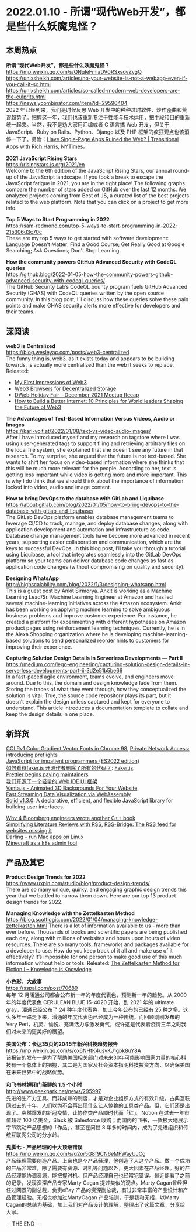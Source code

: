 2022.01.10 - 所谓“现代Web开发”，都是些什么妖魔鬼怪？  
========  

## 本周热点

**所谓“现代Web开发”，都是些什么妖魔鬼怪？**  
https://mp.weixin.qq.com/s/QNqIeFmiaDV0RSxsovZvgQ  
https://unixsheikh.com/articles/no-your-website-is-not-a-webapp-even-if-you-call-it-so.html  
https://unixsheikh.com/articles/so-called-modern-web-developers-are-the-culprits.html  
https://news.ycombinator.com/item?id=29590404  
2022 年已经到来，我们是时候反思 Web 开发中的种种过时软件、炒作歪曲和荒谬趋势了。把握这一年，我们也该重新专注于性能与技术运用，把手段和目的重新统一起来。当然，我不是劝大家用汇编或者 C 语言搞 Web 开发，但关于 JavaScript、Ruby on Rails、Python、Django 以及 PHP 框架的疯狂观点也该消停一下了。另附：[Have Single-Page Apps Ruined the Web? | Transitional Apps with Rich Harris, NYTimes](https://www.youtube.com/watch?v=860d8usGC0o)。

**2021 JavaScript Rising Stars**  
https://risingstars.js.org/2021/en  
Welcome to the 6th edition of the JavaScript Rising Stars, our annual round-up of the JavaScript landscape. If you took a break to escape the JavaScript fatigue in 2021, you are in the right place! The following graphs compare the number of stars added on GitHub over the last 12 months. We analyzed projects coming from Best of JS, a curated list of the best projects related to the web platform. Note that you can click on a project to get more info.  

**Top 5 Ways to Start Programming in 2022**  
https://sam-redmond.com/top-5-ways-to-start-programming-in-2022-215306d3c70c  
These are my top 5 ways to get started with software development: Language Doesn't Matter; Find a Good Course; Get Really Good at Google Searching; Ask Questions; Don't Stop Learning.  

**How the community powers GitHub Advanced Security with CodeQL queries**  
https://github.blog/2022-01-05-how-the-community-powers-github-advanced-security-with-codeql-queries/  
The GitHub Security Lab’s CodeQL bounty program fuels GitHub Advanced Security (GHAS) with CodeQL queries written by the open source community. In this blog post, I’ll discuss how these queries solve these pain points and make GHAS security alerts more effective for developers and their teams.

## 深阅读

**web3 is Centralized**  
https://blog.wesleyac.com/posts/web3-centralized  
The funny thing is, web3, as it exists today and appears to be building towards, is actually more centralized than the web it seeks to replace. Releated: 
- [My First Impressions of Web3](https://moxie.org/2022/01/07/web3-first-impressions.html)  
- [Web3 Browsers for Decentralized Storage](https://blog.ipfs.io/2022-01-07-web3-browsers-for-decentralized-storage/)  
- [DWeb Holiday Fair – December 2021 Meetup Recap](http://blog.archive.org/2022/01/05/dweb-holiday-fair-december-2021-meetup-recap/)  
- [How to Build a Better Internet: 10 Principles for World leaders Shaping the Future of Web3](https://a16z.com/2022/01/07/how-to-build-a-better-internet-10-principles-for-world-leaders-shaping-the-future-of-web3/)  

**The Advantages of Text-Based Information Versus Videos, Audio or Images**  
https://karl-voit.at/2022/01/08/text-vs-video-audio-images/  
After I have introduced myself and my research on tagstore where I was using user-generated tags to support filing and retrieving arbitrary files on the local file system, she explained that she doesn't see any future in that research. To my surprise, she argued that the future is not text-based. She wants to shift her focus on video-based information where she thinks that this will be much more relevant for the people. According to her, text is getting less important while video is getting more and more important. This is why I do think that we should think about the importance of information locked into video, audio and image content.

**How to bring DevOps to the database with GitLab and Liquibase**  
https://about.gitlab.com/blog/2022/01/05/how-to-bring-devops-to-the-database-with-gitlab-and-liquibase/  
The GitLab DevOps platform enables database management teams to leverage CI/CD to track, manage, and deploy database changes, along with application development and automation and infrastructure as code. Database change management tools have become more advanced in recent years, supporting easier collaboration and communication, which are the keys to successful DevOps. In this blog post, I’ll take you through a tutorial using Liquibase, a tool that integrates seamlessly into the GitLab DevOps platform so your teams can deliver database code changes as fast as application code changes (without compromising on quality and security).

**Designing WhatsApp**  
http://highscalability.com/blog/2022/1/3/designing-whatsapp.html  
This is a guest post by Ankit Sirmorya. Ankit is working as a Machine Learning Lead/Sr. Machine Learning Engineer at Amazon and has led several machine-learning initiatives across the Amazon ecosystem. Ankit has been working on applying machine learning to solve ambiguous business problems and improve customer experience. For instance, he created a platform for experimenting with different hypotheses on Amazon product pages using reinforcement learning techniques. Currently, he is in the Alexa Shopping organization where he is developing machine-learning-based solutions to send personalized reorder hints to customers for improving their experience.

**Capturing Solution Design Details In Serverless Developments — Part II**  
https://medium.com/lego-engineering/capturing-solution-design-details-in-serverless-developments-part-ii-3d2e51b5be66  
In a fast-paced agile environment, teams evolve, and engineers move around. Due to this, the domain and design knowledge fade from them. Storing the traces of what they went through, how they conceptualized the solution is vital. True, the source code repository plays its part, but it doesn’t explain the design unless captured and kept for everyone to understand. This article introduces a documentation template to collate and keep the design details in one place.

## 新鲜货

[COLRv1 Color Gradient Vector Fonts in Chrome 98](https://developer.chrome.com/en/blog/colrv1-fonts/), [Private Network Access: introducing preflights](https://developer.chrome.com/en/blog/private-network-access-preflight/)  
[JavaScript for impatient programmers (ES2022 edition)](https://exploringjs.com/impatient-js/)  
[如何看待faker.js 开源作者删除了所有的代码？](https://www.zhihu.com/question/510180628/answer/2302330659):  [Faker.js](https://github.com/Marak/faker.js).  
[Prettier begins paying maintainers](https://prettier.io/blog/2022/01/06/prettier-begins-paying-maintainers.html)  
[我们开源了一个轻量的 Web IDE UI 框架](https://zhuanlan.zhihu.com/p/446147101)  
[Vanta.js - Animated 3D Backgrounds For Your Website](https://www.vantajs.com/)  
[Fast Streaming Data Visualization via WebAssembly](https://perspective.finos.org/)  
[Solid v1.3.0](https://github.com/solidjs/solid): A declarative, efficient, and flexible JavaScript library for building user interfaces.  

[Why 4 Bloomberg engineers wrote another C++ book](https://www.techatbloomberg.com/blog/why-4-bloomberg-engineers-wrote-another-cplusplus-book/)  
[Simplifying Literature Reviews with RSS](https://atthis.link/blog/2022/academic.html), [RSS-Bridge: The RSS feed for websites missing it](https://github.com/RSS-Bridge/rss-bridge)  
[Darling – run Mac apps on Linux](https://www.darlinghq.org/)  
[Minecraft as a k8s admin tool](https://eric-jadi.medium.com/minecraft-as-a-k8s-admin-tool-cf16f890de42)  

## 产品及其它

**Product Design Trends for 2022**  
https://www.uxpin.com/studio/blog/product-design-trends/  
There are so many unique, quirky, and engaging graphic design trends this year that we battled to narrow them down. Here are our top 13 product design trends for 2022.

**Managing Knowledge with the Zettelkasten Method**
https://blog.scottlogic.com/2022/01/04/managing-knowledge-zettelkasten.html
There is a lot of information available to us - more than ever before. Thousands of books and scientific papers are being published each day, along with millions of websites and hours upon hours of video resources. There are so many tools, frameworks and packages available for a developer to use. How do you keep track of it all and make use of it effectively? It’s impossible for one person to make good use of this much information without help or tools. Releated: [The Zettelkasten Method for Fiction I – Knowledge is Knowledge](https://zettelkasten.de/posts/zettelkasten-fiction-writing-part-1-knowledge/).

**小色彩，大故事**  
https://sspai.com/post/70689  
每年 12 月潘通公司都会公布新一年的年度代表色，预测新一年的趋势。从 2000 年的年度代表色 CERULEAN BLUE 15-4020 开始，到 2021 年的 ultimate gray，潘通已经公布了 24 种年度代表色，加上今年公布的已经有 25 种之多。这么多年一路走下来，潘通的年度代表色已经成为一种传统。而回顾刚刚发布的 Very Peri，机灵、愉悦、充满活力与激发勇气，或许这是代表着疫情三年之时我们对未来的更美好的展望。

**美国公布：长达35页的2045年新兴科技趋势报告**  
https://mp.weixin.qq.com/s/ox6NHtK4usvKJ1gpk8uY8A  
该报告的发布一是为了帮助美国相关部门对未来30年可能影响国家力量的核心科技有一个总体上的把握，其二是为国家及社会资本指明科技投资方向，以确保美国在未来世界中的战略优势。

**和飞书林婵闭门茶聊的 1.5 个小时**  
http://www.geekpark.net/news/295997  
先进的生产力工具、而非成熟的制度，才是对企业组织方式的有效升级。古典互联网过去的十年，人们以为不会再出现什么让人惊艳的工具类产品。但，它们还是出现了。突然爆发的新冠疫情，让协作类产品顺时代而「红」。Notion 在过去一年市值超过 100 亿美金，Slack 被 Salesforce 收购；而国内的飞书，一款极大地展示字节跳动产品思想的「作品」，甚至在问世 3 年多的时间内，成为了先进组织和传统互联网公司的分水岭。 

**鬼脚七 - 产品经理的十大顶级错误**  
https://mp.weixin.qq.com/s/q2or5G8f9CN6eMFWayUJCg  
产品经理需要创造产品。上帝也是个产品经理，他创造了人这个产品。做一个成功的产品非常难，除了需要有资源、时机等问题以外，更大因素在产品经理。好的产品经理能协调资源，能把握时机。但产品经理自己也经常犯错误。最近翻看了之前的记录，发现资深产品专家Marty Cagan 提过类似的观点。Marty Cagan曾经担任过网景的副总裁，负责eBay 产品的资深副总裁，有过非常丰富的产品设计和产品管理经验。无招也参加过MartyCagan 产品培训，于是我和无招，以Marty Cagan的总结为基础，加上我们对产品设计的理解，整理出了这篇文章，分享给大家。

-- THE END --
